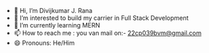 - 👋 Hi, I’m Divijkumar J. Rana 
- 👀 I’m interested to build my carrier in Full Stack Development
- 🌱 I’m currently learning MERN
- 📫 How to reach me : you van mail on:- 22cp039bvm@gmail.com
- 😄 Pronouns: He/Him

<!---
Himeshdivij/Himeshdivij is a ✨ special ✨ repository because its `README.md` (this file) appears on your GitHub profile.
You can click the Preview link to take a look at your changes.
--->
